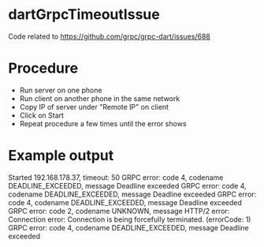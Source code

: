# dartGrpcTimeoutIssue
Code related to https://github.com/grpc/grpc-dart/issues/688

# Procedure
- Run server on one phone
- Run client on another phone in the same network
- Copy IP of server under "Remote IP" on client
- Click on Start
- Repeat procedure a few times until the error shows

# Example output

Started 192.168.178.37, timeout: 50
GRPC error: code 4, codename DEADLINE_EXCEEDED, message Deadline exceeded
GRPC error: code 4, codename DEADLINE_EXCEEDED, message Deadline exceeded
GRPC error: code 4, codename DEADLINE_EXCEEDED, message Deadline exceeded
GRPC error: code 2, codename UNKNOWN, message HTTP/2 error: Connection error: Connection is being forcefully terminated. (errorCode: 1)
GRPC error: code 4, codename DEADLINE_EXCEEDED, message Deadline exceeded
